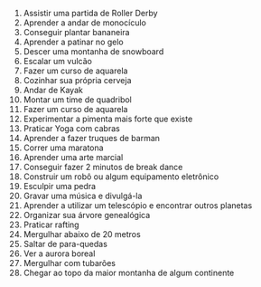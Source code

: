 1. Assistir uma partida de Roller Derby
2. Aprender a andar de monocículo
3. Conseguir plantar bananeira
4. Aprender a patinar no gelo
5. Descer uma montanha de snowboard
6. Escalar um vulcão
7. Fazer um curso de aquarela
8. Cozinhar sua própria cerveja
9. Andar de Kayak
10. Montar um time de quadribol
11. Fazer um curso de aquarela
12. Experimentar a pimenta mais forte que existe
13. Praticar Yoga com cabras
14. Aprender a fazer truques de barman
15. Correr uma maratona
16. Aprender uma arte marcial
17. Conseguir fazer 2 minutos de break dance
18. Construir um robô ou algum equipamento eletrônico
19. Esculpir uma pedra
20. Gravar uma música e divulgá-la
21. Aprender a utilizar um telescópio e encontrar outros planetas
22. Organizar sua árvore genealógica
23. Praticar rafting
24. Mergulhar abaixo de 20 metros
25. Saltar de para-quedas
26. Ver a aurora boreal
27. Mergulhar com tubarões
28. Chegar ao topo da maior montanha de algum continente